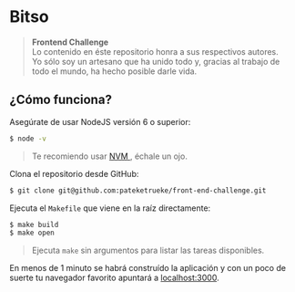 # Bitso

> **Frontend Challenge**<br>
> Lo contenido en éste repositorio honra a sus respectivos autores.<br>
> Yo sólo soy un artesano que ha unido todo y, gracias al trabajo de todo el mundo, ha hecho posible darle vida.

## ¿Cómo funciona?

Asegúrate de usar NodeJS versión 6 o superior:

```bash
$ node -v
```

> Te recomiendo usar [NVM ](https://github.com/creationix/nvm/blob/master/nvm.sh), échale un ojo.

Clona el repositorio desde GitHub:

```bash
$ git clone git@github.com:pateketrueke/front-end-challenge.git
```

Ejecuta el `Makefile` que viene en la raíz directamente:

```bash
$ make build
$ make open
```

> Ejecuta `make` sin argumentos para listar las tareas disponibles.

En menos de 1 minuto se habrá construído la aplicación y con un poco de suerte tu navegador favorito apuntará a [localhost:3000](http://localhost:3000).
